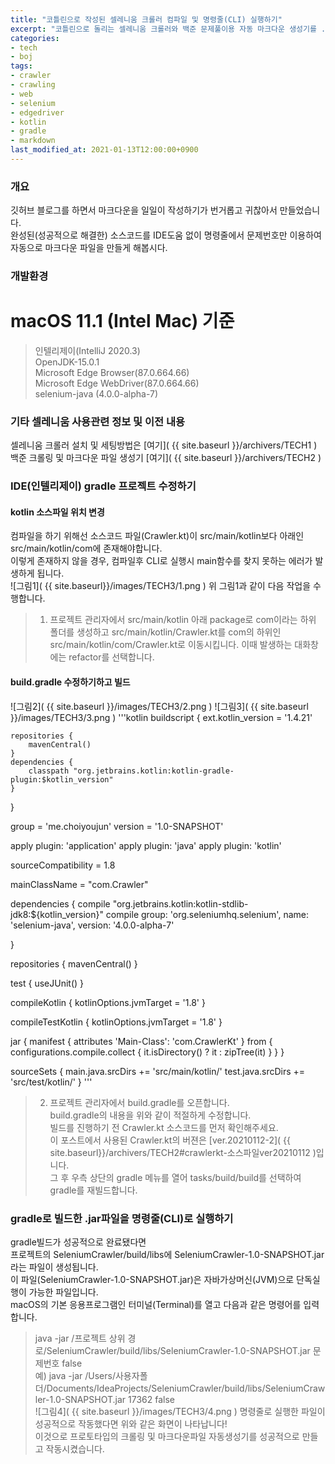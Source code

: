 ```yaml
---
title: "코틀린으로 작성된 셀레니움 크롤러 컴파일 및 명령줄(CLI) 실행하기"
excerpt: "코틀린으로 돌리는 셀레니움 크롤러와 백준 문제풀이용 자동 마크다운 생성기를 .jar로 컴파일하여 명령줄에서 실행하기"
categories:
- tech
- boj
tags:
- crawler
- crawling
- web
- selenium
- edgedriver
- kotlin
- gradle
- markdown
last_modified_at: 2021-01-13T12:00:00+0900
---
```

### 개요

깃허브 블로그를 하면서 마크다운을 일일이 작성하기가 번거롭고 귀찮아서 만들었습니다.<br>
완성된(성공적으로 해결한) 소스코드를 IDE도움 없이 명령줄에서 문제번호만 이용하여 자동으로 마크다운 파일을 만들게 해봅시다.<br>




### 개발환경

<h1>macOS 11.1 (Intel Mac) 기준</h1>

> 인텔리제이(IntelliJ 2020.3)<br>
> OpenJDK\-15.0.1<br>
> Microsoft Edge Browser(87.0.664.66)<br>
> Microsoft Edge WebDriver(87.0.664.66)<br>
> selenium-java (4.0.0-alpha-7)<br>




### 기타 셀레니움 사용관련 정보 및 이전 내용
셀레니움 크롤러 설치 및 세팅방법은 [여기]( {{ site.baseurl }}/archivers/TECH1 )<br>
백준 크롤링 및 마크다운 파일 생성기 [여기]( {{ site.baseurl }}/archivers/TECH2 )<br>





### IDE(인텔리제이) gradle 프로젝트 수정하기
#### kotlin 소스파일 위치 변경
컴파일을 하기 위해선 소스코드 파일(Crawler.kt)이 src/main/kotlin보다 아래인 src/main/kotlin/com에 존재해야합니다.<br>
이렇게 존재하지 않을 경우, 컴파일후 CLI로 실행시 main함수를 찾지 못하는 에러가 발생하게 됩니다.<br>
![그림1]( {{ site.baseurl}}/images/TECH3/1.png )
위 그림1과 같이 다음 작업을 수행합니다.
> 1. 프로젝트 관리자에서 src/main/kotlin 아래 package로 com이라는 하위 폴더를 생성하고
> src/main/kotlin/Crawler.kt를 com의 하위인 src/main/kotlin/com/Crawler.kt로 이동시킵니다.
> 이때 발생하는 대화창에는 refactor를 선택합니다.


#### build.gradle 수정하기하고 빌드
![그림2]( {{ site.baseurl }}/images/TECH3/2.png )
![그림3]( {{ site.baseurl }}/images/TECH3/3.png )
'''kotlin
buildscript {
    ext.kotlin_version = '1.4.21'

    repositories {
        mavenCentral()
    }
    dependencies {
        classpath "org.jetbrains.kotlin:kotlin-gradle-plugin:$kotlin_version"
    }
}

group = 'me.choiyoujun'
version = '1.0-SNAPSHOT'

apply plugin: 'application'
apply plugin: 'java'
apply plugin: 'kotlin'

sourceCompatibility = 1.8

mainClassName = "com.Crawler"

dependencies {
    compile "org.jetbrains.kotlin:kotlin-stdlib-jdk8:${kotlin_version}"
    compile group: 'org.seleniumhq.selenium', name: 'selenium-java', version: '4.0.0-alpha-7'

}

repositories {
    mavenCentral()
}

test {
    useJUnit()
}

compileKotlin {
    kotlinOptions.jvmTarget = '1.8'
}

compileTestKotlin {
    kotlinOptions.jvmTarget = '1.8'
}

jar {
    manifest {
        attributes 'Main-Class': 'com.CrawlerKt'
    }
    from { configurations.compile.collect { it.isDirectory() ? it : zipTree(it) } }
}

sourceSets {
    main.java.srcDirs += 'src/main/kotlin/'
    test.java.srcDirs += 'src/test/kotlin/'
}
'''
> 2. 프로젝트 관리자에서 build.gradle를 오픈합니다.<br>
> build.gradle의 내용을 위와 같이 적절하게 수정합니다.<br>
> 빌드를 진행하기 전 Crawler.kt 소스코드를 먼저 확인해주세요.<br>
> 이 포스트에서 사용된 Crawler.kt의 버젼은 [ver.20210112-2]( {{ site.baseurl}}/archivers/TECH2#crawlerkt-소스파일ver20210112 )입니다.<br>
> 그 후 우측 상단의 gradle 메뉴를 열어 tasks/build/build를 선택하여 gradle를 재빌드합니다.<br>




### gradle로 빌드한 .jar파일을 명령줄(CLI)로 실행하기
gradle빌드가 성공적으로 완료됐다면<br>
프로젝트의 SeleniumCrawler/build/libs에 SeleniumCrawler-1.0-SNAPSHOT.jar라는 파일이 생성됩니다.<br>
이 파일(SeleniumCrawler-1.0-SNAPSHOT.jar)은 자바가상머신(JVM)으로 단독실행이 가능한 파일입니다.<br>
macOS의 기본 응용프로그램인 터미널(Terminal)를 열고 다음과 같은 명령어를 입력합니다.
> java -jar /프로젝트 상위 경로/SeleniumCrawler/build/libs/SeleniumCrawler-1.0-SNAPSHOT.jar 문제번호 false<br>
> 예) java -jar /Users/사용자폴더/Documents/IdeaProjects/SeleniumCrawler/build/libs/SeleniumCrawler-1.0-SNAPSHOT.jar 17362 false <br>
![그림4]( {{ site.baseurl }}/images/TECH3/4.png )
명령줄로 실행한 파일이 성공적으로 작동했다면 위와 같은 화면이 나타납니다!<br>
이것으로 프로토타입의 크롤링 및 마크다운파일 자동생성기를 성공적으로 만들고 작동시켰습니다.<br>